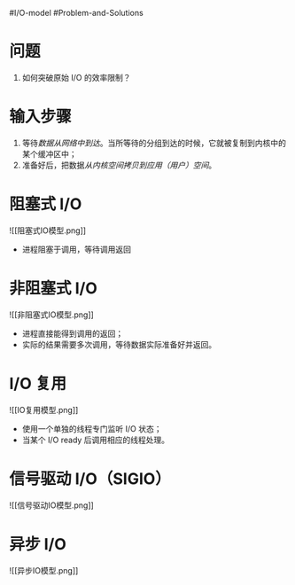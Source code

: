 #I/O-model #Problem-and-Solutions 

# 问题
1. 如何突破原始 I/O 的效率限制？ 

# 输入步骤
1. 等待*数据从网络中到达*。当所等待的分组到达的时候，它就被复制到内核中的某个缓冲区中；
2. 准备好后，把数据*从内核空间拷贝到应用（用户）空间*。

# 阻塞式 I/O

![[阻塞式IO模型.png]]
- 进程阻塞于调用，等待调用返回

# 非阻塞式 I/O

![[非阻塞式IO模型.png]]
- 进程直接能得到调用的返回；
- 实际的结果需要多次调用，等待数据实际准备好并返回。

# I/O 复用

![[IO复用模型.png]]
- 使用一个单独的线程专门监听 I/O 状态；
- 当某个 I/O ready 后调用相应的线程处理。


# 信号驱动 I/O（SIGIO）

![[信号驱动IO模型.png]]

# 异步 I/O

![[异步IO模型.png]]

